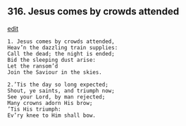 
## 316.  Jesus comes by crowds attended
[edit](https://docs.google.com/document/d/11gKdHMizUCJtx6iSa2O6ONlWpVyoY6NW/edit?mode=html)



    1. Jesus comes by crowds attended,
    Heav’n the dazzling train supplies:
    Call the dead; the night is ended;
    Bid the sleeping dust arise:
    Let the ransom’d 
    Join the Saviour in the skies.

    2.’Tis the day so long expected;
    Shout, ye saints, and triumph now;
    See your Lord, by man rejected;
    Many crowns adorn His brow;
    ’Tis His triumph:
    Ev’ry knee to Him shall bow.
